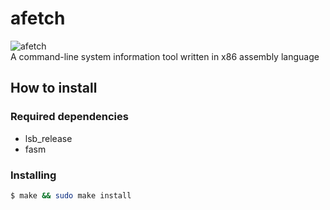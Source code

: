# afetch
![afetch](https://i.imgur.com/d2E2zRc.png)  
A command-line system information tool written in x86 assembly language
## How to install
### Required dependencies
* lsb_release
* fasm
### Installing
```bash
$ make && sudo make install
```
